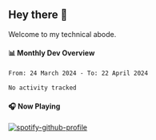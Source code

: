 ## Hey there 👋

Welcome to my technical abode.

#### 📊 Monthly Dev Overview
<!--START_SECTION:waka-->

```txt
From: 24 March 2024 - To: 22 April 2024

No activity tracked
```

<!--END_SECTION:waka-->

#### 🎧 Now Playing

[![spotify-github-profile](https://spotify-github-profile.vercel.app/api/view?uid=james2mid&cover_image=true&theme=natemoo-re)](https://open.spotify.com/user/james2mid?si=2b3baf2b09cb499e)
